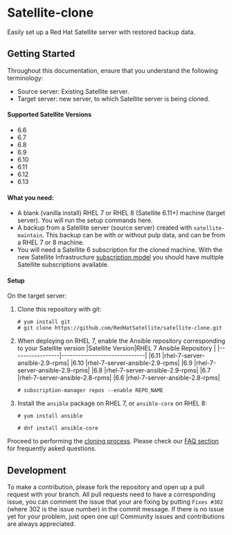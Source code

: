 # Satellite-clone

Easily set up a Red Hat Satellite server with restored backup data.

## Getting Started
Throughout this documentation, ensure that you understand the following terminology:
- Source server: Existing Satellite server.
- Target server: new server, to which Satellite server is being cloned.

#### Supported Satellite Versions ####
- 6.6
- 6.7
- 6.8
- 6.9
- 6.10
- 6.11
- 6.12
- 6.13

#### What you need: ####
  - A blank (vanilla install) RHEL 7 or RHEL 8 (Satellite 6.11+) machine (target server). You will run the setup commands here.
  - A backup from a Satellite server (source server) created with `satellite-maintain`. This backup can be with or without pulp data, and can be from a RHEL 7 or 8 machine.
  - You will need a Satellite 6 subscription for the cloned machine. With the new Satellite Infrastructure [subscription model](https://access.redhat.com/solutions/3382781) you should have multiple Satellite subscriptions available.

#### Setup ####

On the target server:

1. Clone this repository with git:
   ```console
   # yum install git
   # git clone https://github.com/RedHatSatellite/satellite-clone.git
   ```
2. When deploying on RHEL 7, enable the Ansible repository corresponding to your Satellite version
   |Satellite Version|RHEL 7 Ansible Repository     |
   |-----------------|------------------------------|
   |6.11             |rhel-7-server-ansible-2.9-rpms|
   |6.10             |rhel-7-server-ansible-2.9-rpms|
   |6.9              |rhel-7-server-ansible-2.9-rpms|
   |6.8              |rhel-7-server-ansible-2.9-rpms|
   |6.7              |rhel-7-server-ansible-2.8-rpms|
   |6.6              |rhel-7-server-ansible-2.8-rpms|

   ```console
   # subscription-manager repos --enable REPO_NAME
   ```

3. Install the `ansible` package on RHEL 7, or `ansible-core` on RHEL 8:
   ```console
   # yum install ansible
   ```
   ```console
   # dnf install ansible-core
   ```

Proceed to performing the [cloning process](docs/satellite-clone.md). Please check our [FAQ section](docs/faqs.md) for frequently asked questions.

## Development ##

To make a contribution, please fork the repository and open up a pull request with your branch. All pull requests need to have a corresponding issue, you can comment the issue that your are fixing by putting `Fixes #302` (where 302 is the issue number) in the commit message. If there is no issue yet for your problem, just open one up! Community issues and contributions are always appreciated.